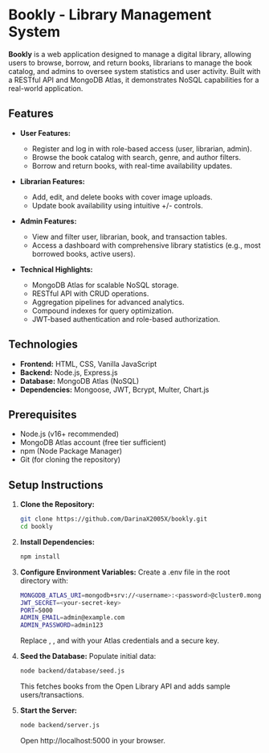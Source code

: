 # Bookly - Library Management System

**Bookly** is a web application designed to manage a digital library, allowing users to browse, borrow, and return books, librarians to manage the book catalog, and admins to oversee system statistics and user activity. Built with a RESTful API and MongoDB Atlas, it demonstrates NoSQL capabilities for a real-world application.

## Features

- **User Features:**
  - Register and log in with role-based access (user, librarian, admin).
  - Browse the book catalog with search, genre, and author filters.
  - Borrow and return books, with real-time availability updates.

- **Librarian Features:**
  - Add, edit, and delete books with cover image uploads.
  - Update book availability using intuitive +/- controls.

- **Admin Features:**
  - View and filter user, librarian, book, and transaction tables.
  - Access a dashboard with comprehensive library statistics (e.g., most borrowed books, active users).

- **Technical Highlights:**
  - MongoDB Atlas for scalable NoSQL storage.
  - RESTful API with CRUD operations.
  - Aggregation pipelines for advanced analytics.
  - Compound indexes for query optimization.
  - JWT-based authentication and role-based authorization.

## Technologies

- **Frontend:** HTML, CSS, Vanilla JavaScript
- **Backend:** Node.js, Express.js
- **Database:** MongoDB Atlas (NoSQL)
- **Dependencies:** Mongoose, JWT, Bcrypt, Multer, Chart.js

## Prerequisites

- Node.js (v16+ recommended)
- MongoDB Atlas account (free tier sufficient)
- npm (Node Package Manager)
- Git (for cloning the repository)

## Setup Instructions

1. **Clone the Repository:**
   ```bash
   git clone https://github.com/DarinaX2005X/bookly.git
   cd bookly
   ```

2. **Install Dependencies:**
   ```bash
   npm install
   ```

3. **Configure Environment Variables:**
   Create a .env file in the root directory with:
   ```bash
   MONGODB_ATLAS_URI=mongodb+srv://<username>:<password>@cluster0.mongodb.net/bookly?retryWrites=true&w=majority
   JWT_SECRET=<your-secret-key>
   PORT=5000
   ADMIN_EMAIL=admin@example.com
   ADMIN_PASSWORD=admin123
   ```
   Replace <username>, <password>, and <your-secret-key> with your Atlas credentials and a secure key.

4. **Seed the Database:**
   Populate initial data:
   ```bash
   node backend/database/seed.js
   ```
   This fetches books from the Open Library API and adds sample users/transactions.
   
5. **Start the Server:**
   ```bash
   node backend/server.js
   ```
   Open http://localhost:5000 in your browser.
   
